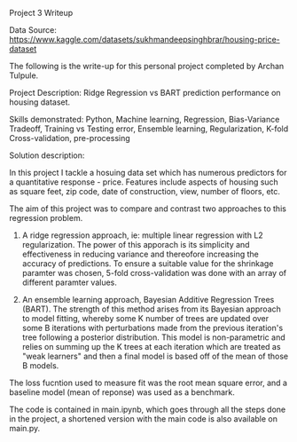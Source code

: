 Project 3 Writeup

Data Source: https://www.kaggle.com/datasets/sukhmandeepsinghbrar/housing-price-dataset

The following is the write-up for this personal project completed by Archan Tulpule.

Project Description: Ridge Regression vs BART prediction performance on housing dataset.

Skills demonstrated: Python, Machine learning, Regression, Bias-Variance Tradeoff, Training vs Testing error, Ensemble learning, Regularization, K-fold Cross-validation, pre-processing

Solution description: 

In this project I tackle a hosuing data set which has numerous predictors for a quantitative response - price. Features include aspects of housing such as square feet, zip code, date of construction, view, number of floors, etc. 

The aim of this project was to compare and contrast two approaches to this regression problem.

1) A ridge regression approach, ie: multiple linear regression with L2 regularization. The power of this apporach is its simplicity and effectiveness in reducing variance and thereofore increasing the accuracy of predictions. To ensure a suitable value for the shrinkage paramter was chosen, 5-fold cross-validation was done with an array of different paramter values.

2) An ensemble learning approach, Bayesian Additive Regression Trees (BART). The strength of this method arises from its Bayesian approach to model fitting, whereby some K number of trees are updated over some B iterations with perturbations made from the previous iteration's tree following a posterior distribution. This model is non-parametric and relies on summing up the K trees at each iteration which are treated as "weak learners" and then a final model is based off of the mean of those B models. 

The loss fucntion used to measure fit was the root mean square error, and a baseline model (mean of reponse) was used as a benchmark.  

The code is contained in main.ipynb, which goes through all the steps done in the project, a shortened version with the main code is also available on main.py. 